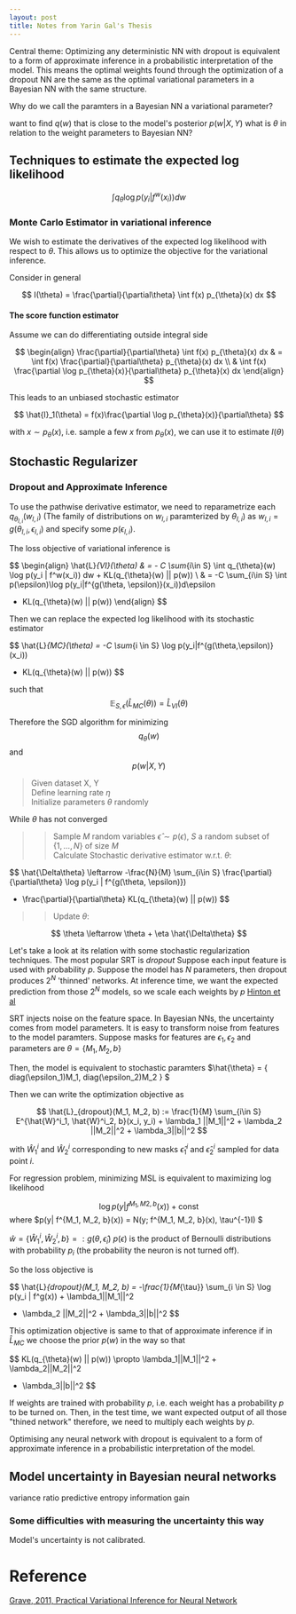 ```yaml
---
layout: post
title: Notes from Yarin Gal's Thesis
---
```


Central theme:
Optimizing any deterministic NN with dropout is equivalent to 
a form of approximate inference in a probabilistic interpretation
of the model. This means the optimal weights found through the optimization
of a dropout NN are the same as the optimal variational parameters
in a Bayesian NN with the same structure. 

Why do we call the paramters in a Bayesian NN a variational parameter?

want to find $q(w)$ that is close to the model's posterior $p(w|X, Y)$ 
what is $\theta$ in relation to the weight parameters to Bayesian NN?


## Techniques to estimate the expected log likelihood 

$$
\int q_{\theta} \log p(y_i | f^w(x_i)) dw
$$

### Monte Carlo Estimator in variational inference

We wish to estimate the derivatives of the expected
log likelihood with respect to $\theta$. This allows
us to optimize the objective for the variational inference. 

Consider in general

$$
I(\theta) = \frac{\partial}{\partial\theta}
\int f(x) p_{\theta}(x) dx
$$


#### The score function estimator
Assume we can do differentiating outside integral side

$$
\begin{align}
\frac{\partial}{\partial\theta}
\int f(x) p_{\theta}(x) dx & = 
\int f(x) \frac{\partial}{\partial\theta} p_{\theta}(x) dx \\
& \int f(x) \frac{\partial \log p_{\theta}(x)}{\partial\theta} 
p_{\theta}(x) dx
\end{align}
$$

This leads to an unbiased stochastic estimator 

$$
\hat{I}_1(\theta) = f(x)\frac{\partial \log p_{\theta}(x)}{\partial\theta}
$$

with $x \sim p_{\theta}(x)$, i.e. sample a few $x$ from 
$p_{\theta}(x)$, we can use it to estimate $I(\theta)$



## Stochastic Regularizer

### Dropout and Approximate Inference

To use the pathwise derivative estimator, we need to reparametrize each 
$q_{\theta_{l, i}}(w_{l,i})$ (The family of distributions on $w_{l, i}$
paramterized by $\theta_{l, i}$) as $w_{l,i} = g(\theta_{l,i}, \epsilon_{l,i})$
and specify some $p(\epsilon_{l,i})$. 

The loss objective of variational inference is 

$$
\begin{align}
\hat{L}_{VI}(\theta) & = - C \sum_{i\in S} 
\int q_{\theta}(w) \log p(y_i | f^w(x_i)) dw + KL(q_{\theta}(w) || p(w))  \\
& = -C \sum_{i\in S} 
\int p(\epsilon)\log p(y_i|f^{g(\theta, \epsilon)}(x_i))d\epsilon 
+ KL(q_{\theta}(w) || p(w))
\end{align}
$$

Then we can replace the expected log likelihood with its stochastic 
estimator

$$
\hat{L}_{MC}(\theta) = -C \sum_{i \in S} \log p(y_i|f^{g(\theta,\epsilon)}(x_i)) 
+ KL(q_{\theta}(w) || p(w))
$$

such that $$\mathbb{E}_{S, \epsilon}(\hat{L}_{MC}(\theta)) = \hat{L}_{VI}(\theta)$$

Therefore the SGD algorithm for minimizing $$q_{\theta}(w)$$ and $$p(w| X, Y)$$

>Given dataset X, Y<br>
Define learning rate $\eta$<br>
Initialize parameters $\theta$ randomly<br>

While $\theta$ has not converged
>>Sample $M$ random variables $\hat{\epsilon}\sim p(\epsilon)$, $S$ a random 
subset of $\{1, \dots, N\}$ of size $M$<br>
Calculate Stochastic derivative estimator w.r.t. $\theta$:

$$
\hat{\Delta\theta} \leftarrow -\frac{N}{M} \sum_{i\in S} 
\frac{\partial}{\partial\theta} \log p(y_i | f^{g(\theta, \epsilon)}) 
+ \frac{\partial}{\partial\theta} KL(q_{\theta}(w) || p(w))
$$

>>Update $\theta$:

$$
    \theta \leftarrow \theta + \eta \hat{\Delta\theta}
$$

Let's take a look at its relation with some stochastic regularization techniques.
The most popular SRT is *dropout* Suppose each input feature is used with 
probability $p$. Suppose the model has $N$ parameters, then dropout produces
$2^N$ 'thinned' networks. At inference time, we want the expected prediction
from those $2^N$ models, so we scale each weights by $p$ [Hinton et al](
http://www.cs.toronto.edu/~rsalakhu/papers/srivastava14a.pdf)

SRT injects noise on the feature space. In Bayesian NNs, the uncertainty 
comes from model parameters. It is easy to transform noise from features
to the model paramters. Suppose masks for features are $\epsilon_1, \epsilon_2$
and parameters are
$\theta = \{M_1, M_2, b\}$ 

Then, the model is equivalent to stochastic paramters
$\hat{\theta} = \{ diag(\epsilon_1)M_1, diag(\epsilon_2)M_2 \} $

Then we can write the optimization objective as

$$
\hat{L}_{dropout}(M_1, M_2, b) := 
\frac{1}{M} \sum_{i\in S} E^{\hat{W}^i_1, \hat{W}^i_2, b}(x_i, y_i) 
    + \lambda_1 ||M_1||^2 + \lambda_2 ||M_2||^2 + \lambda_3||b||^2
$$

with $\hat{W}^i_1$ and $\hat{W}^i_2$ corresponding to new masks $\hat{\epsilon}^i_1$
and $\hat{\epsilon}^i_2$ sampled for data point $i$. 

For regression problem, minimizing MSL is equivalent to maximizing log 
likelihood 

$$
\log p(y|f^{M_1, M2, b}(x)) + \text{const}
$$
where $p(y| f^{M_1, M_2, b}(x)) = N(y; f^{M_1, M_2, b}(x), \tau^{-1}I) $

$\hat{w} = \{\hat{W}^i_1, \hat{W}^i_2, b \} =: g(\theta, \hat{\epsilon}_i)$ 
$p(\epsilon)$ is the product of Bernoulli distributions with probability
$p_i$ (the probability the neuron is not turned off). 

So the loss objective is 

$$
\hat{L}_{dropout}(M_1, M_2, b) = -\frac{1}{M_{\tau}} 
\sum_{i \in S} \log p(y_i | f^g(x)) + \lambda_1||M_1||^2 
+ \lambda_2 ||M_2||^2 + \lambda_3||b||^2
$$

This optimization objective is same to that of approximate inference
if in $\hat{L}_{MC}$ we choose the prior $p(w)$ in the way so that

$$
KL(q_{\theta}(w) || p(w)) \propto \lambda_1||M_1||^2 + \lambda_2||M_2||^2 
+ \lambda_3||b||^2
$$




If weights are trained with probability $p$, i.e. each weight has a 
probability $p$ to be turned on. Then, in the test time, we want
expected output of all those "thined network" therefore, we need to 
multiply each weights by $p$. 


Optimising any neural network with dropout is equivalent to a form
of approximate inference in a probabilistic interpretation of the 
model.


## Model uncertainty in Bayesian neural networks

variance ratio
predictive entropy
information gain

### Some difficulties with measuring the uncertainty this way
Model's uncertainty is not calibrated. 

# Reference
[Grave, 2011, Practical Variational Inference for Neural Network](
https://papers.nips.cc/paper/4329-practical-variational-inference-for-neural-networks.pdf)


